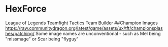 # HexForce
League of Legends Teamfight Tactics Team Builder
##Champion Images
https://raw.communitydragon.org/latest/game/assets/ux/tft/championsplashes/patching/
Some image names are unconventional - such as Mel being "missmage" or Scar being "flyguy"
